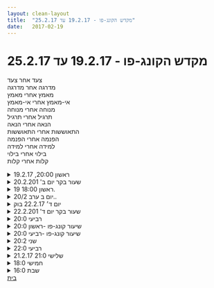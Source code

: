 ```yaml
---
layout: clean-layout
title:  "מקדש הקונג-פו - 19.2.17 עד 25.2.17"
date:   2017-02-19
---
```

# מקדש הקונג-פו - 19.2.17 עד 25.2.17 
צעד אחר צעד<br> מדרגה אחר מדרגה<br> מאמץ אחרי מאמץ<br> אי-מאמץ אחרי אי-מאמץ<br> מנוחה אחרי מנוחה<br> תרגיל אחרי תרגיל<br> הנאה אחרי הנאה<br> התאוששות אחרי התאוששות<br> הפנמה אחרי הפנמה<br> למידה אחרי למידה<br> בילוי אחרי בילוי<br> קלות אחרי קלות

<details>
                    <summary>ראשון 20:00, 19.2.17</summary>
                    הועבר ע&quot;י בועז<br> השתתפו ריב, בועז ואני<br> <br> עקבות לעצמי:<br> עבודה עם חבטה מסויימת - האפשרות לעבוד על חלק מסויים שלה.<br> הפתחות ללמידה<br> תרגול ידיים עצמאי. התחלה חופשית יותר ובהמשך דגש על אפקטיביות בלחימה - לא לדעת מראש.<br> טכניקת עם מרפקים לצלעות וסיבוב - להיות מוגן תוך כדי, מודעות לגוף כולו. להצמיד אצבעות.<br> לדמיין שבוע מוצלח - חיבור לתחושה.<br> דגש כללי - הנאה.<br> <br>
                  </details><details>
                    <summary>שעור בקר יום ב' 20.2.201</summary>
                    הגעתי לנקודת המפגש בנינוחות, למרות השפעת. היו לי מעט חששות או דאגה שרמי לא יגיע, כי ידעתי רק הוא אמור להגיע. שמתי לב לדאגה והשתדלתי להרפות ממנה, במידה חלקית של הצלחה.<br> רמי הגיע כ-5 דקות אחרי. בינתיים התהלכתי בנינוחות והנעתי את הגוף תוך שאני בתשומת לב למצבי. <br> <br> חשבתי שוב ושוב על ההנחיות של בן:<br> <br> מחר, אפשרי לעצמך ולאחרים את השיעור כשאת משתפרת לך בעונג בשלושה דברים:<br>  <br> 1. הזמן שלפני השיעור – לא יאוחר מ-06:40 את מתחילה לנצל את הזמן בנקודת המפגש, בעדינות, להנאתך. לדוגמה: מ-6:36.<br>  <br> 2. זמן השיעור – בלי קשר בתרגילים ובהנחיות שאתם מקבלים בשיעור, נסי למצוא עדינות ושלווה באופן הקבלה שלך אותן והלקיחה שלך אותן.<br>  <br> 3. אחרי השיעור – נסי להשתמש בדברים שלמדת בשיעור במשך היום, כולל במהלך פעולת השארת העקבות לעצמך ביומן השיעורים.<br> <br> שמתי לב כבר לפני השיעור שאני נעה בין תחושה של שלווה יחסית לבין מבצ של החרפת התסמינים של השפעת, ובאותם הרגעים אני חווה אובדן שליטה, ובנוסף שאני גם נוטה להפוך לקרבן ולהרגיש חלשה ומיסכנה. התמקדתי בזה וראיתי שיש כאן מצב של אנרגיה שפעם אני מכילה אותה ופעם אני לא מכילה אותה והיא הופכת ללא נעימה. לקחתי לי כמשימה להשתדל להכיל את שני סוגי האנרגיה ושלא להישאב לתוך תחושות של קרבנות. <br> <br> בשעה 6:52 בערך התחלנו בשיעור הרשמי שלי ושל רמי, לאחר שרמי ביקש לגזור ציפורניים לפני תחילת השיעור.<br> התחלנו בהליכה נינוחה תוך שאיפה להכיל את האנרגיית הגוף שלנו בכל מצב.<br> עלינו לרחבה שמאחורי המויזאון ומצאנו מקום שקרני השמש של הבקר הגיעו אליו, שם בחרתי לעצור ולעבוד, כל אחד לפי בחירתו, במטרה להעצים את עצמנו. בהמשך התווספה הנחיה גם לשים לב לקולות.<br> מאוד נהניתי מהחמימות של השמש כי היה לי מעט קר. נעזרתי בקרני השמש כדי להתשחרר ולאפשר לגוף להתחמם בכוחות עצמו. מאוד נהנהיתי מציוצי הציפורים הרבים ומהאוויר הצח. כל הזמן ריחפתי בין הרצון להינות מאווירת הטבע בחוץ לבין רצון לחפש מחסה בבית קפה. לאחר מכן התלבטתי רבות לאן ללכת וזיהיתי שאני שוקלת את נעימות המקום כנגד מינימום המאמץ הנדרש כדי להגיע לשם - כלומר: קפה לנדווק בככר רבין (נעים יותר) או ארומה בלונדון מיניסטור (קרוב יותר). כל עוד לא קיבלתי תשובה ברורה המשכתי לעבוד בחוץ, עד שפתאום נהיה לי ברור שכעת הגיע הזמן עבורי לעבור למקום חמים ונעים, וחד משמעית עדיף ללכת מעט רחוק יותר עד לקפה לנדוור בככר רבין. <br> בינתיים עבר עלי גל של חום אינטנסיווי, התחלתי אפילו להזיע. תחושה ברורה של חום שעולה בגופי. ראיתי כיצד זה מעורר פאניקה קלה, הצלחתי לבלום את הפניקה ולשחרר את האנרגיה כדי שתהיה פנוי להבראתי.<br> תוך כדי הליכה התמקדנו בשמיעה ובראיה, במטרה להינות, והשתדלנו לצעוד שלא מתוך הרגל.<br> בתוך קפה לנדוור, לאחר שהתארגנו והזמנו שתיה חמה, קיבלנו תרגיל חדש:<br> 1. לשחזר בזיכרון את מהלך השיעור בחוץ ולציין מה אהבתי שם, לשתף את הפרטנר<br> 2. לציין מה עושה לי הישיבה בתוך בית הקפה<br> <br> לאחר מכן קיבלנו משימה נוספת:<br> - לדמות משימה מאתגרת מתוך החיים שלי ולתאר אותה לפרטנר<br> - להשליך את אותה המשימה על הפרטנר ולדמיין שהוא זה שצריך לבצע את המשימה<br> - להעניק לו &quot;טיפים&quot; בתור מתבונן מהצד כיצד להתמודד עם המשימה<br> - מי שקיבל את הטיפים עושה סיכום, גם של המשימה, גם של הטיפים שקיבל לביצועה.<br> <br> לאחר סיכום קצר הסתיים השיעור הרשמי שלנו.<br> שנינו נהנינו מאוד, הסתבר. יצאתי מהשיעור מחוזקת ועם יותר בהירות.<br>
                  </details><details>
                    <summary>ראשון 18:00 19.</summary>
                    יריעת הקונג פו.<br> קיבלתי באימון פוינטר היכן אני ממוקם עליה, ופחות או יותר כמה עוד אינסוף יש להמשיך בדרך הקונג פו האישית שלי.<br> <br> בתחילת יומי, עבדתי עם כלי חדש מעולם הנגרות, שתפקידו להקל על עולם המחברים בין שתי קורות.<br> ההתחלה הייתה חדשה לחלוטין, למרות שיש youtube שמראה את הסוף. והעבודה שלי בעיקר הייתה ההכרות והאמונה וההבנה שבהתתמדה ובלימוד אגיע למחבר מקצועי :)<br> <br> באימון התבקשתי להרגיש את שאר יריעת הקונג פו, חלק ממנה, פרק 1 - החצר החיצונית.&nbsp;&nbsp;<br> הרגשתי רק הבזקים קצרים ומאוד לא ברורים. <br> הרגשתי שהאמונה שהיריעה תתבהר היא היא העבודה והאימון.<br> בהירות עולה.<br> <br> באימון המשכתי להטמיע פורמות חדשות בעיטות ועבודה על קלילות הגוף.<br> דרור
                  </details><details>
                    <summary>יום ב ערב 20/2..</summary>
                    להחיל אנרגיה בעוצמה אדירה <br> האתגר להשאר שקט שלוו וקשוב כאשר אני&nbsp;&nbsp;מחזיק בתוכי אנרגיה עצומה <br> מעורר התנגדויות , שמקבלות ביטוי בפרשנות של מידע שגוי ...דימיונות על המציאות הפנימית והחיצונית .<br> מאתגר את הריכוז , וההבנה <br> עזר לי מאוד השימוש בצלילים פנימיים <br> חיוביות , והנאה כמצפן של עבודה נכונה עם האנרגיה <br> <br> אתגר אותי הרעיון לעבור את השיעור בישיבה , אני משתמש הרבה בתנועה על מנת להחיל אנרגיה עוצמתית באופן בריא <br> חוויתי שהשתפרתי מאוד בעבודה פנימית .<br> <br> חיבור לאנחיות פנימיות שנובעות מתוך (&quot;ההרצון...? המדרך הפנימי...? &quot; ) להתפתח ולעבוד עם הסיטואציה באופן בריא <br> בלבול בין עבודה עם עצמי ואחרים לבין לחוות את עצמי כמדריך או מנחה .נקורדה לתשומת לב מוגברת .<br> איכות העבודה שאני זוכר שאני לא מדריך הרבה יותר איכותית ומעצימה .
                  </details><details>
                    <summary>יום ד׳ 22.2.17 בוק</summary>
                    משתתפים: אינגריד, בן,&nbsp;&nbsp;דרור, יואב, תרצה<br> זמן מקדים: 13 דקות, איכות טובה, מדיטציה, מיקום: גן אריסון<br> תנועה והליכה עם קשב לגוף ולאינפורמציה מסביב, מצאתי שהמדיטציה המקדימה העמיקה את הקשב שלי.<br> שדרוג התחושה הגופנית דרך עבודה עם פורמות באופן שמיטיב עם הגוף: חוויתי בצורה מאד בולטת כיצד הקשב לגוף&nbsp;&nbsp;והדגש על מיטיב משפר ומשדרג גם את ההנאה וגם את הפורמה עצמה. <br> תרגול חלוקת תקופות בחיי לשלוש רמות בריאות מ1 עד 3, חוויה של 3.&nbsp;&nbsp;עבודה על רמות 4-6 עשיתי לעצמי חלוקה לרמות, מה אומרת כל רמה, תרגול של רמה 4 - דימיון של איך רמה זו יכולה לשרת אותי ביום יום, למשל בעת הקלדת התיעוד של השיעור.<br> עבודה על נשימה, נשימה רצונית, נשימה טבעית<br> תרגול של בעיטות, אגרופים, קרב ידיים עם דרור, דגש על תנועה, שמירת מרחק, נשימה מהפה, תשומת לב רציפה, <br> סיום שיעור בסביבות 08:45
                  </details><details>
                    <summary>שעור בקר יום ד' 22.2.201</summary>
                    השיעור התחיל עם אינגריד, יואב, דרור ותרצה, בהנחייתו של יואב.<br> קיבלנו הנחיה לשים לב לתחושות הגוף. הלכנו לגינת דובנוב, בילינו שם כמה דקות בהרחבת תשומת הלב לגוף וגם תשומת לב החוצה לגורמים המשפיעים - קולות, אור, אוויר. התחלתי את השיעור עם תחושה של גב חתון &quot;חלוד&quot; ומעט כואב, כאב דלקתי במפרק הבוהן בכף רגל שמאל ומעט כאב דלקתי בפרק כתף ימין. גב תחתון מכווץ, תפוס, מעט נוקשה. עם התרגולים הסתמנה התחלה של שיפור ושדרוג מצב הגוף, לקראת מצב של יותר גמישות, שחרור וזרימה.<br> המשכנו ללכת ושוב עצרנו ליד בניין מכון ברודט. עשינו תנועות חופשיות שמיטיבות עם הגוף. מצבי הלך והשתדרג. בשלב זה שמתי לב שגם בתנועות פיתול מתעורר מעט כבר במתניים. נהניתי מהתנועה ומהעבודה, אחרי יומיים של שפעת קטנה. <br> אחרי כ-10-15 ד&#39; המשכנו ללכת. נהניתי מההמליכה, שמתי לב שאני מתייחסת ל&quot;מעבר&quot; הזה ממקום למקום כאל פעילות בפני עצמה, כשאני נוכחת בגוף ונהנית מתנועת ההליכה.<br> הלכנו לפארק אריסון, מאחורי שד&#39; דוד המלך. שם התחלנו בתרגול תנועות של פורם כל שהוא לפי בחירתנו, חלקי או מלא. קרה לי משהו שכבר כמה פעמים קרה לי: כאילו &quot;נמחק&quot; לי ה&quot;כווץ&quot; של סט התנועות. חייכתי לעצמי ובירכתי את עצמי - כי זהו סימן שעברתי שלב ושאני כבר לא עושה את רצף התנועות בצורה אוטומטית. בהדרגה הצלחתי &quot;לשחזר את הכווץ&quot;. היה כיף. בשלב זה כבר לא חשתי בכל כאב בכף רגל שמאל וגם לא בגב התחתון. <br> לאחר כמה דקות בן הופיע והמשיך להנחות אותנו.<br> <br> הוא הנחה אותנו לדמיין את מכלול מצבי הבריאות שחווינו ל-3 קבוצות: 1- הרגעים שבהם מצב הבריאות שלי היה גרוע ביותר, 2- רגעים בהם מצב הבריאות שלי היה בינוני, 3- רגעים בהם מצב הבריאות היה הכי טוב. להפתעתי ידעתי תוך זמן קצר לבצע את החלוקה הזאת, עם בהירות מפתיעה: ראיתי שבמהלך חיי הרבה פעמים חוויתי בריאות ירודה - בעיקר דלקות למיניהן (דלקות אזניים, חניכיים, גרון, פצעים מוגלתיים). רוב הזמן חוויתי מצב בריאות בינונית. חוויתי גם רגעים של בריאות גדולה ובתמונה שראיתי יכולתי לראות שחוויתי בהן אושר גדול - אבל מצב של אושר שבו הייתי חסופה, כאילו &quot;ללא עור&quot; - ולכן הם יכלו להתפוגג בקלות ובמהירות.<br> מיד א&quot;כ בן הנחה אותנו לדמיין כעת את מצבים 4, 5 ו-6. לרגע זה נראה לי דמיוני, כמעט בלתי אפשרי. אבל מיד א&quot;כ שוב קיבלתי תמונה די ברורה: ההבדל המהותי בין מצב 3 ל-4 היה שאני מתחילה להיות פחות חסופה. היה מרתק. פתאןום הבנתי הרבה דברים.<br> סיימתי את השיעור שלי בשעה 8:00 כפי שתיאמתי מראש עם בן.<br> התובנה שקיבלתי היום היא: א) הרבה יותר דברים נמצאים בידיים שלי ממה שנדמה לי עד כה, ב) ככל שאצליח להרפות יותר ממתחים והחזקות ולהיות יותר רגועה, כך יתרחב לי שדה הראייה ואשים לב ליותר דברים, לקלוט את המידע שמנסה להגיע אלי, ג) באמצעות רוגע ותשומת לב אני יכולה מיידית לשדרג את הבריאות שלי מכל הבחינות.
                  </details><details>
                    <summary>רביעי 20:0</summary>
                    <table border='0' width='100%' align='center'><tr><td valign='top'>לאחרונה אני מסכם כל שיעור בכתב כמה שיותר קרוב לסיומו כי כך ההנחיות עדיין &quot;טריות&quot; לי ואני זוכר יותר מה קיבלתי, מה עשיתי, מה היה לי משמעותי יותר כדי לחזור אליו. <br> <br> בימים הבאים (ולפחות עד לפני השיעור הבא) אני חוזר על השיעור לפחות פעמיים: פעם אחת באורח מלא, פחות או יותר, ועוד פעם לחזרה. כך אני מוודא שזה &quot;נכנס למערכת&quot;, נהיה חלק ממני, זמין לשליפה/ היזכרות וכדומה.<br> <br> מצורף קובץ תמונה של השיעור, לדוגמה.</td><td width='220' align='center' valign='top'><a href=javascript:show_attch('56607921.jpg',56607921)><img src='http://img2.tapuz.co.il/CommunaApps/resize.asp?image=56607921.jpg&width=200' border='0'></a></td></tr></table>
                  </details><details>
                    <summary>שיעור קונג-פו -ראשון 20:0</summary>
                    השיעור שלי התחיל ב 18:45 והסתיים ב 21:30<br> <br> חימום יחסית אינטנסיבי<br> <br> לחפש את השלב הבא בתרגול שאני עושה. לאן אני יכול לפתח אותו כך שיתאים לי יותר.<br> <br> היחלצות ממצבים (פנימיים) שחוסמים אותי ביום יום. <br>
                  </details><details>
                    <summary>שיעור קונג-פו -רביעי 20:0</summary>
                    תשומת לב לתנועות הגוף ולתחושות שנוצרות. לעדן את התנועות.<br> תשומת לב לתחושות, סריקה של תחושות לא נעימות מבלי לנסות לשנות אותן.<br> הנאה מהנשימה.<br> הנאה מהחושים.<br> הנאה מהראייה שלי והרפיה של העיניים.<br> התבוננות בסביבה הפנימית וקבלה מבלי לנסות לשנות.<br> לאפשר לה להתפתח ולהשתנות איך שהיא בוחרת.<br> חזון באמנות הבריאות שלי.<br> <br> שיעור נהדר, תודה!
                  </details><details>
                    <summary>שני 20:2</summary>
                    עקבות לעצמו<br> <br> המתיקות של תנועה מעמיקה, הבאת עצמי של כל הזמנים לכאן, עבודה ברמה גבוהה נגישה גם במצב פנימי טעון, האנרגיה האדירה שבפנים, ההרפייה המופלאה שמסביב, להתבונן לעתיד טוב אפשרי, להוריד משם מידע והנחיות, הפניה אל אשת המעמקים, אין מחר, בנייה סבלנית. אין צורך באישורים. לעבור דרך מסך.<br> <br> <br> <br> <br> <br>
                  </details><details>
                    <summary>רביעי 22:0</summary>
                    שמואל, אסא<br> <br> הגעה לשיעור באיחור מתואם מראש, לאחר שיצאתי בתום הצגה שהלכתי אליה. <br> היציאה התרחשה כחמש דקות לאחר סוף ההצגה. חשתי לא נעים לעזוב מיד, כי החל לאחר ההצגה מעין פאנל שכזה שבו הוזמנו לדבר אנשים ולהציג סיפורים מאוד אישיים וכואבים שלהם. התחלתי כבר לחפש את הרגע הנכון שבו אוכל לעזוב &quot;בלי להעליב&quot; אף אחד (למרות שהם הדגישו שזה בסדר גמור לעזוב), ואז קרה משהו מוזר. אחד האנשים המבוגרים יותר התעלף וקמה מהומה קלה סביב העניין. זה פירק את האנרגיה של הקומיוניון, ויכולתי לגשת, להגיד שלום לבמאית/שחקנית שזו ההצגה שלה ולעזוב באופן אלגנטי. <br> <br> בשיעור - <br> שוב האנרגיה האדירה שבפנים, שוב התבוננות לעתיד וקבלת הנחיה משם. אני של כל הפוטנציאלים וכל העולמות. פתיחת המחברת בעמוד אקראי וקבלת הנחיה משם: ביסוס הקשר עם האישה - הפניית שאלות, מוכנות ללמוד. אמנות הלחימה: עבודה על דיוק ואפקטים של נגיעות. אין מחר - המעבר אל תוך עולם הפיות של העכשיו. <br> <br> תודה!<br>
                  </details><details>
                    <summary>21.2.17 שלישי 21:0</summary>
                    שיעור עם דגש על קו אנרגיה שעולה ולא יורד (למשל בגלל עייפות).<br> <br> לשים לב שבכל תרגיל ובכל רגע אפשר לפעול באותה צורה (להקפיד על קו עולה/נשמר ולא יורד).<br> <br> העברתי את רוב השיעור לאורי. עשינו ביחד עבודת ידיים ארוכה, גמישות ארוכה, 100 כפיפות בטן ו100 שכיבות שמיכה, עבודת קונטקט (תנועה חופשית + צריך לשמור על גב כף יד צמוד לפרטנר או גב כף רגל). עבודה פנימית שלא זוכר כרגע. <br> <br> הצלחתי לשמור על קו יציב או עולה עד סוף השיעור. זה דרש מאמץ ריכוז ומדי פעם שינוי של מדד האנרגיה שלי ואיך שאני מבצע את התרגיל. <br> <br> הסתיים באיזור 22:00 אם אני זוכר נכון.<br><br><table width='70%' cellpadding='0' cellspacing='0' bgcolor='#C6C7C6'><tr><td height='1'></td></tr></table><br><img border=0 src=../tapuzforum/images/Emo42.gif><br><br><b>יש בי אהבה והיא תנצח.</b><br><br><br><a rel=nofollow href=http://blog.tapuz.co.il/pathoftheone target=_blank style=color:black>http://blog.tapuz.co.il/pathoftheone</a>            <br><br>
                  </details><details>
                    <summary>חמישי 18:0</summary>
                    <br> * פרוייקט &quot;להיות במקום חדש&quot; מידי שיעור/יום/אובייקט אחר נקלט במערכת.<br> * ההרפתקה של פיתוח אמן קונג פו - מסע גילוי, חדווה, מחקר, טיול, חופש. <br> * ההוויה של יצור בוגר - חופשי ללכת לאן שהוא רוצה, לעשות מה שהוא רוצה. חיים. <br> * החקלאי / הגנן - תורה חקלאית<br> * היוצר / בורא<br> <br> תודה!!<br> <br>
                  </details><details>
                    <summary>שבת 16:0</summary>
                    <br> * הצמד דרופ. ו- גו. (שמיטה של כאבי העבר, זינוק לפעולה)<br> * לתרגל את העבודה הפנימית הזו כאילו מאחורי כחצי שנה של תרגול שלה. מסע מחקר מרגש, מונטאז&#39; אימונים כזה כמו בסרטים. עם עליות וירידות וגילויים מרגשים. <br> * להתאמן בלתת, לבקש ולהיענות להנחיות בעדינות ובתבונה. יד טובה. פתוח.<br> <br> תודה!!<br>
                  </details><a href="javascript:history.back()">בית</a>
